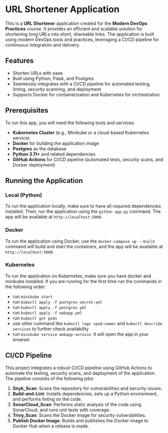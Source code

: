 # URL Shortener Application

This is a **URL Shortener** application created for the **Modern DevOps Practices** course. It provides an efficient and scalable solution for shortening long URLs into short, shareable links. The application is built using modern DevOps tools and practices, leveraging a CI/CD pipeline for continuous integration and delivery.

## Features

- Shorten URLs with ease
- Built using Python, Flask, and Postgres
- Seamlessly integrates with a CI/CD pipeline for automated testing, linting, security scanning, and deployment
- Supports Docker for containerization and Kubernetes for orchestration

## Prerequisites

To run this app, you will need the following tools and services:

- **Kubernetes Cluster** (e.g., Minikube or a cloud-based Kubernetes service)
- **Docker** for building the application image
- **Postgres** as the database
- **Python 3.11+** and related dependencies
- **GitHub Actions** for CI/CD pipeline (automated tests, security scans, and Docker deployment)

## Running the Application

### Local (Python)

To run the application locally, make sure to have all required dependencies installed. Then, run the application using the `python app.py` command. The app will be available at `http://localhost:5000`.

### Docker

To run the application using Docker, use the `docker-compose up --build` command will build and start the containers, and the app will be available at `http://localhost:5000`.

### Kubernetes

To run the application on Kubernetes, make sure you have docker and minikube installed. If you are running for the first time run the commands in the following order:

- run `minikube start`
- run `kubectl apply -f postgres-secret.yml`
- run `kubectl apply -f postgres.yml`
- run `kubectl apply -f webapp.yml`
- run `kubectl get pods`
- use other command like `kubectl logs <pod-name>` and `kubectl describe services` to further check availability
- run `minikube service webapp-service`. It will open the app in your browser

## CI/CD Pipeline

This project integrates a robust CI/CD pipeline using GitHub Actions to automate the testing, security scans, and deployment of the application. The pipeline consists of the following jobs:

1. **Snyk_Scan**: Scans the repository for vulnerabilities and security issues.
2. **Build-and-Lint**: Installs dependencies, sets up a Python environment, and performs linting on the code.
3. **SonarCloud_Scan**: Performs static analysis of the code using SonarCloud, and runs unit tests with coverage.
4. **Trivy_Scan**: Scans the Docker image for security vulnerabilities.
5. **Publish Docker Image**: Builds and publishes the Docker image to Docker Hub when a release is made.
